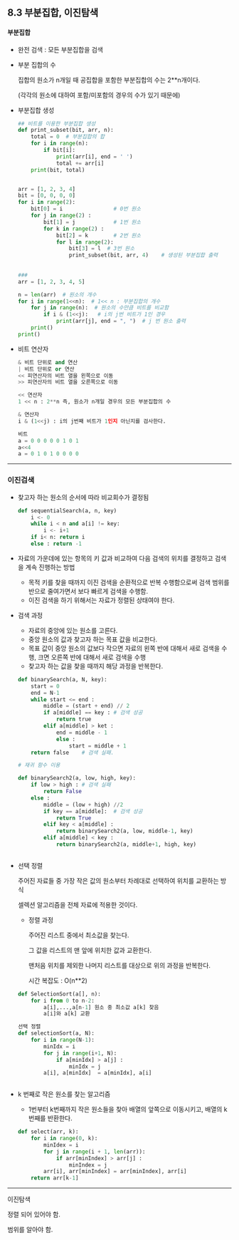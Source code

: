 ## 8.3 부분집합, 이진탐색

#### 부분집합

- 완전 검색 : 모든 부분집합을 검색

- 부분 집합의 수

  집합의 원소가 n개일 때 공집합을 포함한 부분집합의 수는 2**n개이다.

  (각각의 원소에 대하여 포함/미포함의 경우의 수가 있기 때문에)

- 부분집합 생성

  ```python
  ## 비트를 이용한 부분집합 생성
  def print_subset(bit, arr, n):
      total = 0  # 부분집합의 합
      for i in range(n):
          if bit[i]:
              print(arr[i], end = ' ')
              total += arr[i]
      print(bit, total)
  
  
  arr = [1, 2, 3, 4]
  bit = [0, 0, 0, 0]
  for i in range(2):
      bit[0] = i				# 0번 원소
      for j in range(2) :
          bit[1] = j			# 1번 원소
          for k in range(2) : 
              bit[2] = k		# 2번 원소
              for l in range(2):
                  bit[3] = l  # 3번 원소
                  print_subset(bit, arr, 4)    # 생성된 부분집합 출력
                  
                  
  ###
  arr = [1, 2, 3, 4, 5]
  
  n = len(arr)  # 원소의 개수
  for i in range(1<<n):  # 1<< n : 부분집합의 개수
      for j in range(n):  # 원소의 수만큼 비트를 비교함
          if i & (1<<j):   # i의 j번 비트가 1인 경우
              print(arr[j], end = ", ")  # j 번 원소 출력
      print()
  print()
  ```



- 비트 연산자

  ```python
  & 비트 단위로 and 연산
  | 비트 단위로 or 연산
  << 피연산자의 비트 열을 왼쪽으로 이동
  >> 피연산자의 비트 열을 오른쪽으로 이동
  
  << 연산자
  1 << n : 2**n 즉, 원소가 n개일 경우의 모든 부분집합의 수
  
  & 연산자
  i & (1<<j) : i의 j번째 비트가 1인지 아닌지를 검사한다.
  
  ```

  ```python
  비트 
  a = 0 0 0 0 0 1 0 1
  a<<4
  a = 0 1 0 1 0 0 0 0 
  ```



---

### 이진검색

- 찾고자 하는 원소의 순서에 따라 비교회수가 결정됨

  ```python
  def sequentialSearch(a, n, key)
      i <- 0
      while i < n and a[i] != key:
          i <- i+1
      if i< n: return i
      else : return -1
  ```



- 자료의 가운데에 있는 항목의 키 값과 비교하여 다음 검색의 위치를 결정하고 검색을 계속 진행하는 방법
  - 목적 키를 찾을 때까지 이진 검색을 순환적으로 반복 수행함으로써 검색 범위를 반으로 줄여가면서 보다 빠르게 검색을 수행함.
  - 이진 검색을 하기 위해서는 자료가 정렬된 상태여야 한다.



- 검색 과정

  - 자료의 중앙에 있는 원소를 고른다.
  - 중앙 원소의 값과 찾고자 하는 목표 값을 비교한다.
  - 목표 값이 중앙 원소의 값보다 작으면 자료의 왼쪽 반에 대해서 새로 검색을 수행, 크면 오른쪽 반에 대해서 새로 검색을 수행
  - 찾고자 하는 값을 찾을 때까지 해당 과정을 반복한다.

  ```python
  def binarySearch(a, N, key):
      start = 0
      end = N-1
      while start <= end :
          middle = (start + end) // 2
          if a[middle] == key : # 검색 성공
              return true
          elif a[middle] > ket :
              end = middle - 1
              else :
                  start = middle + 1
      return false    # 검색 실패.
  
  ```

  

  ```python
  # 재귀 함수 이용
  
  def binarySearch2(a, low, high, key):
      if low > high : # 검색 실패
          return False
      else :
          middle = (low + high) //2
          if key == a[middle]:  # 검색 성공
              return True
          elif key < a[middle] :
              return binarySearch2(a, low, middle-1, key)
          elif a[middle] < key :
              return binarySearch2(a, middle+1, high, key)
          
  ```



- 선택 정렬

  주어진 자료들 중 가장 작은 값의 원소부터 차례대로 선택하여 위치를 교환하는 방식

  셀렉션 알고리즘을 전체 자료에 적용한 것이다.

  - 정렬 과정

    주어진 리스트 중에서 최소값을 찾는다.

    그 값을 리스트의 맨 앞에 위치한 값과 교환한다.

    맨처음 위치를 제외한 나머지 리스트를 대상으로 위의 과정을 반복한다.

    시간 복잡도 : O(n**2)

  ```python
  def SelectionSort(a[], n):
      for i from 0 to n-2:
          a[i],...,a[n-1] 원소 중 최소값 a[k] 찾음
          a[i]와 a[k] 교환
  ```

  ```python
  선택 정렬
  def selectionSort(a, N):
      for i in range(N-1):
          minIdx = i
          for j in range(i+1, N):
              if a[minIdx] > a[j] :
                  minIdx = j
          a[i], a[minIdx]  = a[minIdx], a[i]
          
  ```

  

- k 번째로 작은 원소를 찾는 알고리즘

  - 1번부터 k번째까지 작은 원소들을 찾아 배열의 앞쪽으로 이동시키고, 배열의 k번째를 반환한다.

  ```python
  def select(arr, k):
      for i in range(0, k):
          minIdex = i
          for j in range(i + 1, len(arr)):
              if arr[minIndex] > arr[j] :
                  minIndex = j
          arr[i], arr[minIndex] = arr[minIndex], arr[i]
      return arr[k-1]
  
  ```

  

---

이진탐색

정렬 되어 있어야 함.

범위를 알아야 함.

